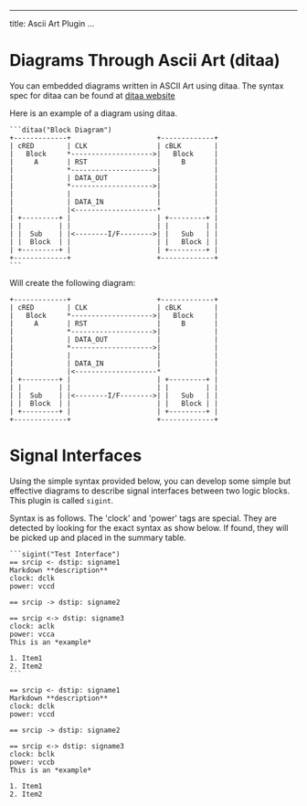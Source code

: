 
---
title: Ascii Art Plugin
...

# Diagrams Through Ascii Art (ditaa)

You can embedded diagrams written in ASCII Art using ditaa. The syntax spec for ditaa can be found at [ditaa website](http://ditaa.sourceforge.net)

Here is an example of a diagram using ditaa.

<pre><code>&#96;&#96;&#96;ditaa("Block Diagram")
+-------------+                     +-------------+
| cRED        | CLK                 | cBLK        |
|   Block     *-------------------->|   Block     |
|     A       | RST                 |     B       |
|             *-------------------->|             |
|             | DATA_OUT            |             |
|             *-------------------->|             |
|             |                     |             |
|             | DATA_IN             |             |
|             |<--------------------*             |
| +---------+ |                     | +---------+ |
| |         | |                     | |         | |
| |  Sub    | |<--------I/F-------->| |   Sub   | |
| |  Block  | |                     | |   Block | |
| +---------+ |                     | +---------+ |
+-------------+                     +-------------+
&#96;&#96;&#96;
</code></pre>

Will create the following diagram:

```ditaa("Block Diagram")
+-------------+                     +-------------+
| cRED        | CLK                 | cBLK        |
|   Block     *-------------------->|   Block     |
|     A       | RST                 |     B       |
|             *-------------------->|             |
|             | DATA_OUT            |             |
|             *-------------------->|             |
|             |                     |             |
|             | DATA_IN             |             |
|             |<--------------------*             |
| +---------+ |                     | +---------+ |
| |         | |                     | |         | |
| |  Sub    | |<--------I/F-------->| |   Sub   | |
| |  Block  | |                     | |   Block | |
| +---------+ |                     | +---------+ |
+-------------+                     +-------------+
```

# Signal Interfaces

Using the simple syntax provided below, you can develop some simple but effective diagrams to
describe signal interfaces between two logic blocks.  This plugin is called `sigint`.

Syntax is as follows.  The 'clock' and 'power' tags are special.  They are detected by looking for
the exact syntax as show below.  If found, they will be picked up and placed in the summary table.

<pre><code>&#96;&#96;&#96;sigint("Test Interface")
== srcip <- dstip: signame1
Markdown **description**
clock: dclk
power: vccd

== srcip -> dstip: signame2

== srcip <-> dstip: signame3
clock: aclk
power: vcca
This is an *example*

1. Item1
2. Item2
&#96;&#96;&#96;
</code></pre>


```sigint("Test Interface")
== srcip <- dstip: signame1
Markdown **description**
clock: dclk
power: vccd

== srcip -> dstip: signame2

== srcip <-> dstip: signame3
clock: bclk
power: vccb
This is an *example*

1. Item1
2. Item2
```
